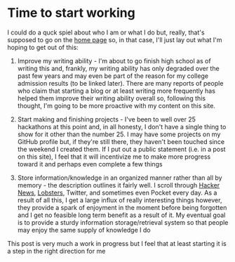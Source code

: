 # Time to start working

I could do a quck spiel about who I am or what I do but, really, that's supposed to go on the [home page](https://yev.bar) so, in that case, I'll just lay out what I'm hoping to get out of this:

1) Improve my writing ability - I'm about to go finish high school as of writing this and, frankly, my writing ability has only degraded over the past few years and may even be part of the reason for my college admission results (to be linked later). There are many reports of people who claim that starting a blog or at least writing more frequently has helped them improve their writing ability overall so, following this thought, I'm going to be more proactive with my content on this site.

2) Start making and finishing projects - I've been to well over 25 hackathons at this point and, in all honesty, I don't have a single thing to show for it other than the number 25. I may have some projects on my GitHub profile but, if they're still there, they haven't been touched since the weekend I created them. If I put out a public statement (i.e. in a post on this site), I feel that it will incentivize me to make more progress toward it and perhaps even complete a few things

3) Store information/knowledge in an organized manner rather than all by memory - the description outlines it fairly well. I scroll through [Hacker News](https://news.ycombinator.com), [Lobsters](https://lobste.rs), Twitter, and sometimes even Pocket every day. As a result of all this, I get a large influx of really interesting things however, they provide a spark of enjoyment in the moment before being forgotten and I get no feasible long term benefit as a result of it. My eventual goal is to provide a sturdy information storage/retrieval system so that people may enjoy the same supply of knowledge I do

This post is very much a work in progress but I feel that at least starting it is a step in the right direction for me
